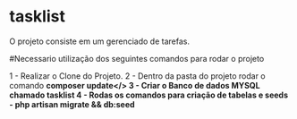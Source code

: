 # tasklist
O projeto consiste em um gerenciado de tarefas.


#Necessario utilização dos seguintes comandos para rodar o projeto

1 - Realizar o Clone do Projeto.
2 - Dentro da pasta do projeto rodar o comando <b>composer update</>
3 - Criar o Banco de dados MYSQL chamado tasklist
4 - Rodas os comandos para criação de tabelas e seeds - <b>php artisan migrate && db:seed </b>
